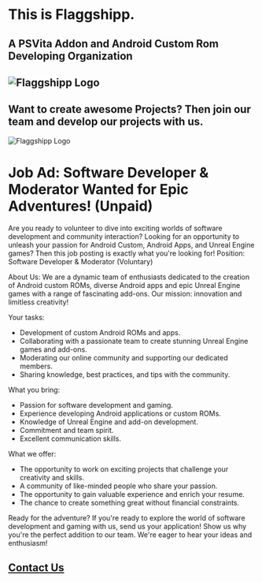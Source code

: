 # This is Flaggshipp.
## A PSVita Addon and Android Custom Rom Developing Organization
##
## ![Flaggshipp Logo](http://flaggshipp.org/Logo4_4_K.jpg)
##
## Want to create awesome Projects? Then join our team and develop our projects with us.
![Flaggshipp Logo](https://substackcdn.com/image/fetch/f_auto,q_auto:good,fl_progressive:steep/https%3A%2F%2Fbucketeer-e05bbc84-baa3-437e-9518-adb32be77984.s3.amazonaws.com%2Fpublic%2Fimages%2Fbb15bd2d-9d8f-4148-bfe3-17969b8f11cb_820x623.jpeg)
##
# Job Ad: Software Developer & Moderator Wanted for Epic Adventures! (Unpaid)


Are you ready to volunteer to dive into exciting worlds of software development and community interaction? Looking for an opportunity to unleash your passion for Android Custom, Android Apps, and Unreal Engine games? Then this job posting is exactly what you're looking for!
Position: Software Developer & Moderator (Voluntary)

About Us: We are a dynamic team of enthusiasts dedicated to the creation of Android custom ROMs, diverse Android apps and epic Unreal Engine games with a range of fascinating add-ons. Our mission: innovation and limitless creativity!

Your tasks:
- Development of custom Android ROMs and apps.
- Collaborating with a passionate team to create stunning Unreal Engine games and add-ons.
- Moderating our online community and supporting our dedicated members.
- Sharing knowledge, best practices, and tips with the community.

What you bring:
- Passion for software development and gaming.
- Experience developing Android applications or custom ROMs.
- Knowledge of Unreal Engine and add-on development.
- Commitment and team spirit.
- Excellent communication skills.

What we offer:
- The opportunity to work on exciting projects that challenge your creativity and skills.
- A community of like-minded people who share your passion.
- The opportunity to gain valuable experience and enrich your resume.
- The chance to create something great without financial constraints.

Ready for the adventure? If you're ready to explore the world of software development and gaming with us, send us your application! Show us why you're the perfect addition to our team. We're eager to hear your ideas and enthusiasm!

## [Contact Us](mailto:info@flaggshipp.org)
